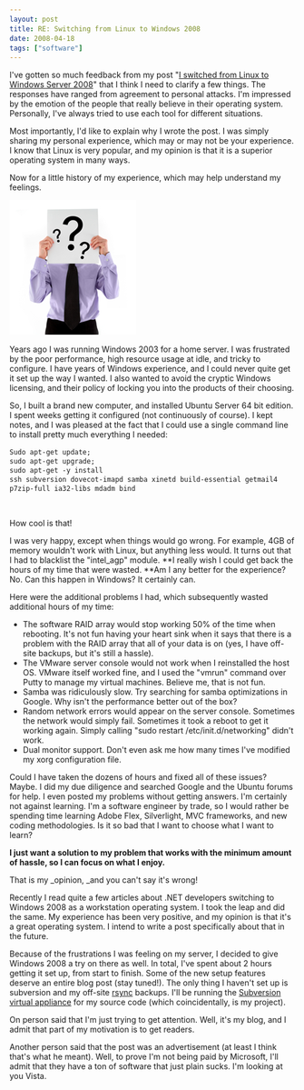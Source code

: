 ```yaml
---
layout: post
title: RE: Switching from Linux to Windows 2008
date: 2008-04-18
tags: ["software"]
---
```


I've gotten so much feedback from my post "[I switched from Linux to Windows Server 2008](http://www.ytechie.com/2008/04/i-switched-from-linux-to-windows-server/)" that I think I need to clarify a few things. The responses have ranged from agreement to personal attacks. I'm impressed by the emotion of the people that really believe in their operating system. Personally, I've always tried to use each tool for different situations.

Most importantly, I'd like to explain why I wrote the post. I was simply sharing my personal experience, which may or may not be your experience. I know that Linux is very popular, and my opinion is that it is a superior operating system in many ways.

Now for a little history of my experience, which may help understand my feelings.

![Confused!](question-mark-man.png) 

Years ago I was running Windows 2003 for a home server. I was frustrated by the poor performance, high resource usage at idle, and tricky to configure. I have years of Windows experience, and I could never quite get it set up the way I wanted. I also wanted to avoid the cryptic Windows licensing, and their policy of locking you into the products of their choosing.

So, I built a brand new computer, and installed Ubuntu Server 64 bit edition. I spent weeks getting it configured (not continuously of course). I kept notes, and I was pleased at the fact that I could use a single command line to install pretty much everything I needed:

	Sudo apt-get update;
	sudo apt-get upgrade;
	sudo apt-get -y install
	ssh subversion dovecot-imapd samba xinetd build-essential getmail4 p7zip-full ia32-libs mdadm bind
</pre>

&nbsp;

How cool is that!

I was very happy, except when things would go wrong. For example, 4GB of memory wouldn't work with Linux, but anything less would. It turns out that I had to blacklist the "intel_agp" module. **I really wish I could get back the hours of my time that were wasted. **Am I any better for the experience? No. Can this happen in Windows? It certainly can.

Here were the additional problems I had, which subsequently wasted additional hours of my time:

*   The software RAID array would stop working 50% of the time when rebooting. It's not fun having your heart sink when it says that there is a problem with the RAID array that all of your data is on (yes, I have off-site backups, but it's still a hassle).
*   The VMware server console would not work when I reinstalled the host OS. VMware itself worked fine, and I used the "vmrun" command over Putty to manage my virtual machines. Believe me, that is not fun.
*   Samba was ridiculously slow. Try searching for samba optimizations in Google. Why isn't the performance better out of the box?
*   Random network errors would appear on the server console. Sometimes the network would simply fail. Sometimes it took a reboot to get it working again. Simply calling "sudo restart /etc/init.d/networking" didn't work.
*   Dual monitor support. Don't even ask me how many times I've modified my xorg configuration file.

Could I have taken the dozens of hours and fixed all of these issues? Maybe. I did my due diligence and searched Google and the Ubuntu forums for help. I even posted my problems without getting answers. I'm certainly not against learning. I'm a software engineer by trade, so I would rather be spending time learning Adobe Flex, Silverlight, MVC frameworks, and new coding methodologies. Is it so bad that I want to choose what I want to learn?

**I just want a solution to my problem that works with the minimum amount of hassle, so I can focus on what I enjoy.**

That is my _opinion, _and you can't say it's wrong!

Recently I read quite a few articles about .NET developers switching to Windows 2008 as a workstation operating system. I took the leap and did the same. My experience has been very positive, and my opinion is that it's a great operating system. I intend to write a post specifically about that in the future.

Because of the frustrations I was feeling on my server, I decided to give Windows 2008 a try on there as well. In total, I've spent about 2 hours getting it set up, from start to finish. Some of the new setup features deserve an entire blog post (stay tuned!). The only thing I haven't set up is subversion and my off-site [rsync](http://samba.anu.edu.au/rsync/) backups. I'll be running the [Subversion virtual appliance](http://www.young-technologies.com/Software/Subversion-Virtual-Machine/) for my source code (which coincidentally, is my project).

On person said that I'm just trying to get attention. Well, it's my blog, and I admit that part of my motivation is to get readers.

Another person said that the post was an advertisement (at least I think that's what he meant). Well, to prove I'm not being paid by Microsoft, I'll admit that they have a ton of software that just plain sucks. I'm looking at you Vista.